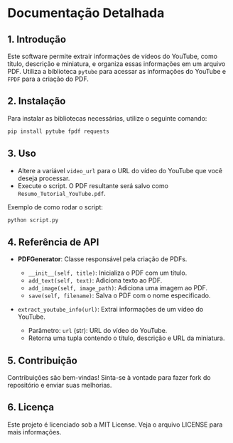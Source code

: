 
# Documentação Detalhada

## 1. Introdução
Este software permite extrair informações de vídeos do YouTube, como título, descrição e miniatura, e organiza essas informações em um arquivo PDF. Utiliza a biblioteca `pytube` para acessar as informações do YouTube e `FPDF` para a criação do PDF.

## 2. Instalação
Para instalar as bibliotecas necessárias, utilize o seguinte comando:
```bash
pip install pytube fpdf requests
```

## 3. Uso
- Altere a variável `video_url` para o URL do vídeo do YouTube que você deseja processar.
- Execute o script. O PDF resultante será salvo como `Resumo_Tutorial_YouTube.pdf`.

Exemplo de como rodar o script:
```bash
python script.py
```

## 4. Referência de API
- **PDFGenerator**: Classe responsável pela criação de PDFs.
  - `__init__(self, title)`: Inicializa o PDF com um título.
  - `add_text(self, text)`: Adiciona texto ao PDF.
  - `add_image(self, image_path)`: Adiciona uma imagem ao PDF.
  - `save(self, filename)`: Salva o PDF com o nome especificado.

- `extract_youtube_info(url)`: Extrai informações de um vídeo do YouTube.
  - Parâmetro: `url` (str): URL do vídeo do YouTube.
  - Retorna uma tupla contendo o título, descrição e URL da miniatura.

## 5. Contribuição
Contribuições são bem-vindas! Sinta-se à vontade para fazer fork do repositório e enviar suas melhorias.

## 6. Licença
Este projeto é licenciado sob a MIT License. Veja o arquivo LICENSE para mais informações.
